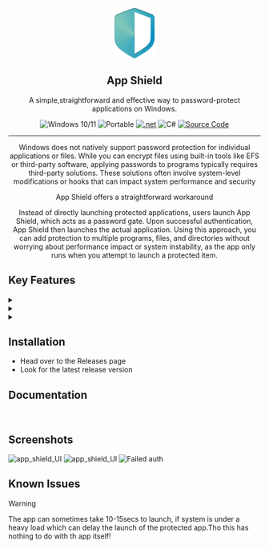  <p align="center">
  <img src="/Assets/logo.png" alt="App Shield Logo" width="80">
    </p>
 <h2 align="center"> App Shield</h2>

<p align="center"> A simple,straightforward and effective way to password-protect applications on Windows.</p>
<p align="center">
  <img src="https://img.shields.io/badge/windows-10%2F11-blue?color=cyan" alt="Windows 10/11">
  <img src="https://img.shields.io/badge/PORTABLE-orange?style=flat&color=21af90" alt="Portable">
  <a href='https://github.com/shivamkapasia0' target="_blank"><img alt='.net' src='https://img.shields.io/badge/.NET_core-100000?style=plastic&logo=.net&logoColor=807979&labelColor=F7F8FD&color=12CAB4'/></a>
  <img src="https://img.shields.io/badge/-100000?style=flat&logo=c#&logoColor=1AD6F7&labelColor=F4F4F4&color=27B30F" alt="C#">
  <a href="/MainWindow.xaml.cs" target="_blank">
    <img src="https://img.shields.io/badge/Source-available_-100000?style=plastic&logo=&logoColor=1AD6F7&labelColor=383838&color=D33A0F" alt="Source Code">
  </a>
</p>

***


<p align="center">
Windows does not natively support password protection for individual applications or files. While you can encrypt files using built-in tools like EFS or third-party software, applying passwords to programs typically requires third-party solutions. These solutions often involve system-level modifications or hooks that can impact system performance and security
</p>

<p align="center"> App Shield offers a straightforward workaround</p>
<p align="center">
Instead of directly launching protected applications, users launch App Shield, which acts as a password gate. Upon successful authentication, App Shield then launches the actual application. Using this approach, you can add protection to multiple programs, files, and directories without worrying about performance impact or system instability, as the app only runs when you attempt to launch a protected item.
</p>

## Key Features
<details>

 **<summary><a href='/MainWindow.xaml.cs' target="_blank"><img alt='' src='https://img.shields.io/badge/Fast_& Easy setup-100000?style=flat-square&logo=&logoColor=1AD6F7&labelColor=565353&color=FF08DA'/></a></summary>**
 *  The app is portable ,Lightweight and self contained.
 *  Setup takes ~ 5-10mins
    * Quick setup guide 
   
    
</details>
<details>

 **<summary><a href='/MainWindow.xaml.cs' target="_blank"><img alt='' src='https://img.shields.io/badge/simple_Configurability-100000?style=flat-square&logo=&logoColor=1AD6F7&labelColor=565353&color=196233'/></a></summary>**
 *  Easy to configure using `config.json`
    ###### Things that can be configured
    * `Program path`
    *  `password`
    * `notification sound`
    * `notification message`


 > <a href='/MainWindow.xaml.cs' target="_blank"><img alt='' src='https://img.shields.io/badge/!_NOTE-100000?style=for-the-badge&logo=&logoColor=1AD6F7&labelColor=565353&color=0776EE'/></a>
>
> you dont have to configure notification sound and message multiple times unless you want to have different notif sound for each app. <sub>[see documentation](https://)</sub>
 

</details>
<details>
    
**<summary><a href='/MainWindow.xaml.cs' target="_blank"><img alt='' src='https://img.shields.io/badge/Easy_scalability-100000?style=flat-square&logo=&logoColor=1AD6F7&labelColor=565353&color=1A30B0'/></a> </summary>**
* being portable gives it the ability to use the app with multiple programs with minimum hassle.(most of the time you'd only need to change `ProgramPath` and password in `config.json`)
    <sub>[see documentation](https://)</sub>
* The `config` supports multiple file formats
    > `exe` , `.ink`(shortcuts), `URL` , `mp4,mp3,wav` , `folders`
</details>

## Installation
- Head over to the Releases page
- Look for the latest release version

## Documentation
<a href='https://github.com/shivamkapasia0' target="_blank"><img alt='' src='https://img.shields.io/badge/Documentation-page-100000?style=flat&logo=&logoColor=807979&labelColor=DD3C02&color=B2B5BD'/></a>

## Screenshots

<img src="https://i.imgur.com/KKAL92I.png" alt="app_shield_UI">
<img src="https://i.imgur.com/BKO7oD5.png" alt="app_shield_UI">
<img src="https://i.imgur.com/Hbc0IRD.png" alt="Failed auth">

## Known Issues
> [!WARNING]
> The app can sometimes take 10-15secs to launch, if system is under a heavy load
> which can delay the launch of the protected app.Tho this has nothing to do with th app itself!





